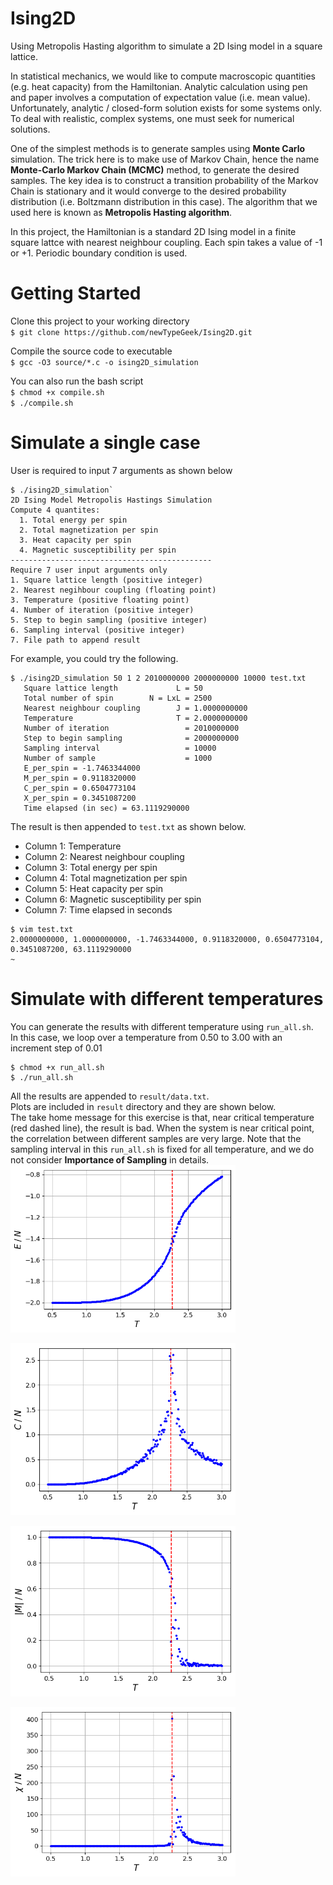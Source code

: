 # Ising2D
Using Metropolis Hasting algorithm to simulate a 2D Ising model in a square lattice.

In statistical mechanics, we would like to compute macroscopic quantities (e.g. heat capacity) from the Hamiltonian. Analytic calculation using pen and paper involves a computation of expectation value (i.e. mean value). Unfortunately, analytic / closed-form solution exists for some systems only. To deal with realistic, complex systems, one must seek for numerical solutions. <br>

One of the simplest methods is to generate samples using **Monte Carlo** simulation.
The trick here is to make use of Markov Chain, hence the name **Monte-Carlo Markov Chain (MCMC)** method, to generate the desired samples.
The key idea is to construct a transition probability of the Markov Chain is stationary and it would converge to the desired probability distribution (i.e. Boltzmann distribution in this case).
The algorithm that we used here is known as **Metropolis Hasting algorithm**. 

In this project, the Hamiltonian is a standard 2D Ising model in a finite square lattce with nearest neighbour coupling. Each spin takes a value of -1 or +1. Periodic boundary condition is used.


# Getting Started

Clone this project to your working directory <br>
`$ git clone https://github.com/newTypeGeek/Ising2D.git`

Compile the source code to executable<br>
`$ gcc -O3 source/*.c -o ising2D_simulation`

You can also run the bash script<br>
`$ chmod +x compile.sh`<br>
`$ ./compile.sh`

# Simulate a single case
User is required to input 7 arguments as shown below
```
$ ./ising2D_simulation`
2D Ising Model Metropolis Hastings Simulation
Compute 4 quantites:
  1. Total energy per spin
  2. Total magnetization per spin
  3. Heat capacity per spin
  4. Magnetic susceptibility per spin
---------------------------------------------
Require 7 user input arguments only
1. Square lattice length (positive integer)
2. Nearest negihbour coupling (floating point)
3. Temperature (positive floating point)
4. Number of iteration (positive integer) 
5. Step to begin sampling (positive integer) 
6. Sampling interval (positive integer) 
7. File path to append result
```

For example, you could try the following.<br>
```
$ ./ising2D_simulation 50 1 2 2010000000 2000000000 10000 test.txt
   Square lattice length             L = 50
   Total number of spin        N = LxL = 2500
   Nearest neighbour coupling        J = 1.0000000000
   Temperature                       T = 2.0000000000
   Number of iteration                 = 2010000000
   Step to begin sampling              = 2000000000
   Sampling interval                   = 10000
   Number of sample                    = 1000
   E_per_spin = -1.7463344000
   M_per_spin = 0.9118320000
   C_per_spin = 0.6504773104
   X_per_spin = 0.3451087200
   Time elapsed (in sec) = 63.1119290000
```
The result is then appended to `test.txt` as shown below.

* Column 1:  Temperature <br>
* Column 2:  Nearest neighbour coupling <br>
* Column 3:  Total energy per spin <br>
* Column 4:  Total magnetization per spin <br>
* Column 5:  Heat capacity per spin <br>
* Column 6:  Magnetic susceptibility per spin <br>
* Column 7:  Time elapsed in seconds <br>
```
$ vim test.txt
2.0000000000, 1.0000000000, -1.7463344000, 0.9118320000, 0.6504773104, 0.3451087200, 63.1119290000
~  
```

# Simulate with different temperatures
You can generate the results with different temperature using `run_all.sh`.<br>
In this case, we loop over a temperature from 0.50 to 3.00 with an increment step of 0.01
```
$ chmod +x run_all.sh
$ ./run_all.sh
```
All the results are appended to `result/data.txt`. <br>
Plots are included in `result` directory and they are shown below. <br>
The take home message for this exercise is that, near critical temperature (red dashed line), the result is bad.
When the system is near critical point, the correlation between different samples are very large. Note that the sampling interval in this `run_all.sh` is fixed for all temperature, and we do not consider **Importance of Sampling** in details.
<img src="https://github.com/newTypeGeek/Ising2D/blob/master/result/Ene_vs_T.png"
alt="Energy per spin versus temperature" width="360">

<img src="https://github.com/newTypeGeek/Ising2D/blob/master/result/Cap_vs_T.png" 
alt="Heat capacity per spin versus temperature" width="360">

<img src="https://github.com/newTypeGeek/Ising2D/blob/master/result/Mag_vs_T.png"
alt="Absolute magnetization per spin versus temperature" width="360">

<img src="https://github.com/newTypeGeek/Ising2D/blob/master/result/Sus_vs_T.png"
alt="Magnetic susceptibility per spin versus temperature" width="360">

